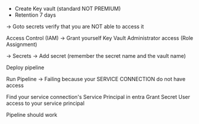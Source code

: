 - Create Key vault (standard NOT PREMIUM)
- Retention 7 days

-> Goto secrets verify that you are NOT able to access it

Access Control (IAM) -> Grant yourself Key Vault Administrator access (Role Assignment)


-> Secrets -> Add secret (remember the secret name and the vault name)

Deploy pipeline

Run Pipeline -> Failing because your SERVICE CONNECTION do 
not have access

Find your service connection's Service Principal in entra
Grant Secret User access to your service principal

Pipeline should work

